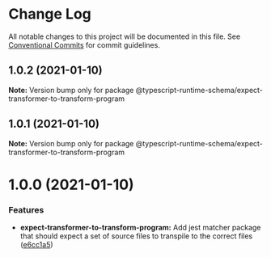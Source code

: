 # Change Log

All notable changes to this project will be documented in this file.
See [Conventional Commits](https://conventionalcommits.org) for commit guidelines.

## 1.0.2 (2021-01-10)

**Note:** Version bump only for package @typescript-runtime-schema/expect-transformer-to-transform-program





## 1.0.1 (2021-01-10)

**Note:** Version bump only for package @typescript-runtime-schema/expect-transformer-to-transform-program





# 1.0.0 (2021-01-10)


### Features

* **expect-transformer-to-transform-program:** Add jest matcher package that should expect a set of source files to transpile to the correct files ([e6cc1a5](https://github.com/simonlovesyou/typescript-schema/commit/e6cc1a5a1e6d08fad5290088bf2ed9e03606b46f))
